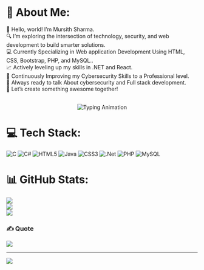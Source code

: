 # 💫 About Me:
👋 Hello, world! I’m Mursith Sharma.<br>🔍 I’m exploring the intersection of technology, security, and web development to build smarter solutions.<br>💻 Currently Specializing in Web application Development Using HTML, CSS, Bootstrap, PHP, and MySQL..<br>📈 Actively leveling up my skills in .NET and React.<br>🎯 Continuously Improving my Cybersecurity Skills to a Professional level.<br>🧠 Always ready to talk About cybersecurity and Full stack development.<br>🚀 Let’s create something awesome together!<br><br>

<p align="center">
  <img src="https://readme-typing-svg.demolab.com?font=Fira+Code&size=22&duration=4000&pause=1000&color=00FF00&center=true&vCenter=true&width=800&lines=Hey+Im+Mursith+Sharma+%F0%9F%91%8B;Cybersecurity+is+my+Battlefield+-+I+Never+lose+%F0%9F%91%A8%E2%80%8D%F0%9F%92%BB;Powering+Complete+Solutions+-+That+is+My+Full+Stack+Way+%F0%9F%92%BB;Move+in+Silence...+Checkmate+%F0%9F%92%80" alt="Typing Animation" />
</p>


# 💻 Tech Stack:
![C](https://img.shields.io/badge/c-%2300599C.svg?style=for-the-badge&logo=c&logoColor=white) ![C#](https://img.shields.io/badge/c%23-%23239120.svg?style=for-the-badge&logo=csharp&logoColor=white) ![HTML5](https://img.shields.io/badge/html5-%23E34F26.svg?style=for-the-badge&logo=html5&logoColor=white) ![Java](https://img.shields.io/badge/java-%23ED8B00.svg?style=for-the-badge&logo=openjdk&logoColor=white) ![CSS3](https://img.shields.io/badge/css3-%231572B6.svg?style=for-the-badge&logo=css3&logoColor=white) ![.Net](https://img.shields.io/badge/.NET-5C2D91?style=for-the-badge&logo=.net&logoColor=white) ![PHP](https://img.shields.io/badge/php-%23777BB4.svg?style=for-the-badge&logo=php&logoColor=white) ![MySQL](https://img.shields.io/badge/mysql-4479A1.svg?style=for-the-badge&logo=mysql&logoColor=white)
# 📊 GitHub Stats:
![](https://github-readme-stats.vercel.app/api?username=Mursith-Sharma&theme=neon&hide_border=false&include_all_commits=true&count_private=true)<br/>
![](https://nirzak-streak-stats.vercel.app/?user=Mursith-Sharma&theme=neon&hide_border=false)<br/>
![](https://github-readme-stats.vercel.app/api/top-langs/?username=Mursith-Sharma&theme=neon&hide_border=false&include_all_commits=true&count_private=true&layout=compact)

### ✍️ Quote
![](https://quotes-github-readme.vercel.app/api?type=horizontal&theme=radical)

---
[![](https://visitcount.itsvg.in/api?id=Mursith-Sharma&icon=1&color=4)](https://visitcount.itsvg.in)

<!-- Proudly created with GPRM ( https://gprm.itsvg.in ) -->
